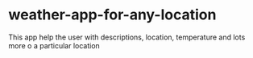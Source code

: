 # weather-app-for-any-location
This app help the user with descriptions, location, temperature and lots more o a particular location
